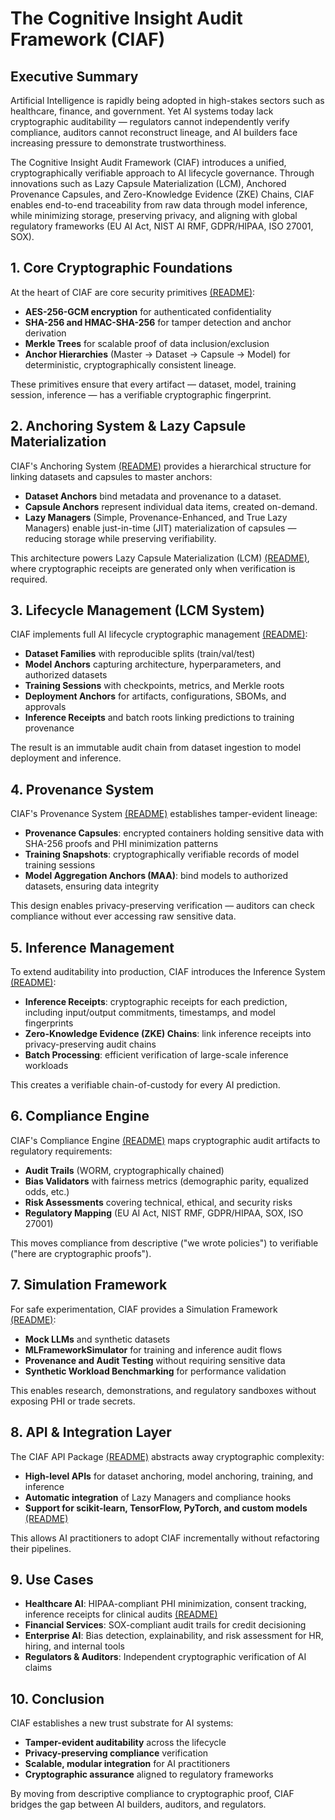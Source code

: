 # The Cognitive Insight Audit Framework (CIAF)

## Executive Summary

Artificial Intelligence is rapidly being adopted in high-stakes sectors such as healthcare, finance, and government. Yet AI systems today lack cryptographic auditability — regulators cannot independently verify compliance, auditors cannot reconstruct lineage, and AI builders face increasing pressure to demonstrate trustworthiness.

The Cognitive Insight Audit Framework (CIAF) introduces a unified, cryptographically verifiable approach to AI lifecycle governance. Through innovations such as Lazy Capsule Materialization (LCM), Anchored Provenance Capsules, and Zero-Knowledge Evidence (ZKE) Chains, CIAF enables end-to-end traceability from raw data through model inference, while minimizing storage, preserving privacy, and aligning with global regulatory frameworks (EU AI Act, NIST AI RMF, GDPR/HIPAA, ISO 27001, SOX).

## 1. Core Cryptographic Foundations

At the heart of CIAF are core security primitives [(README)](../ciaf/core/README.md):

- **AES-256-GCM encryption** for authenticated confidentiality
- **SHA-256 and HMAC-SHA-256** for tamper detection and anchor derivation
- **Merkle Trees** for scalable proof of data inclusion/exclusion
- **Anchor Hierarchies** (Master → Dataset → Capsule → Model) for deterministic, cryptographically consistent lineage.

These primitives ensure that every artifact — dataset, model, training session, inference — has a verifiable cryptographic fingerprint.

## 2. Anchoring System & Lazy Capsule Materialization

CIAF's Anchoring System [(README)](../ciaf/anchoring/README.md) provides a hierarchical structure for linking datasets and capsules to master anchors:

- **Dataset Anchors** bind metadata and provenance to a dataset.
- **Capsule Anchors** represent individual data items, created on-demand.
- **Lazy Managers** (Simple, Provenance-Enhanced, and True Lazy Managers) enable just-in-time (JIT) materialization of capsules — reducing storage while preserving verifiability.

This architecture powers Lazy Capsule Materialization (LCM) [(README)](../ciaf/lcm/README.md), where cryptographic receipts are generated only when verification is required.

## 3. Lifecycle Management (LCM System)

CIAF implements full AI lifecycle cryptographic management [(README)](../ciaf/lcm/README.md):

- **Dataset Families** with reproducible splits (train/val/test)
- **Model Anchors** capturing architecture, hyperparameters, and authorized datasets
- **Training Sessions** with checkpoints, metrics, and Merkle roots
- **Deployment Anchors** for artifacts, configurations, SBOMs, and approvals
- **Inference Receipts** and batch roots linking predictions to training provenance

The result is an immutable audit chain from dataset ingestion to model deployment and inference.

## 4. Provenance System

CIAF's Provenance System [(README)](../ciaf/provenance/README.md) establishes tamper-evident lineage:

- **Provenance Capsules**: encrypted containers holding sensitive data with SHA-256 proofs and PHI minimization patterns
- **Training Snapshots**: cryptographically verifiable records of model training sessions
- **Model Aggregation Anchors (MAA)**: bind models to authorized datasets, ensuring data integrity

This design enables privacy-preserving verification — auditors can check compliance without ever accessing raw sensitive data.

## 5. Inference Management

To extend auditability into production, CIAF introduces the Inference System [(README)](../ciaf/inference/README.md):

- **Inference Receipts**: cryptographic receipts for each prediction, including input/output commitments, timestamps, and model fingerprints
- **Zero-Knowledge Evidence (ZKE) Chains**: link inference receipts into privacy-preserving audit chains
- **Batch Processing**: efficient verification of large-scale inference workloads

This creates a verifiable chain-of-custody for every AI prediction.

## 6. Compliance Engine

CIAF's Compliance Engine [(README)](../ciaf/compliance/README.md) maps cryptographic audit artifacts to regulatory requirements:

- **Audit Trails** (WORM, cryptographically chained)
- **Bias Validators** with fairness metrics (demographic parity, equalized odds, etc.)
- **Risk Assessments** covering technical, ethical, and security risks
- **Regulatory Mapping** (EU AI Act, NIST RMF, GDPR/HIPAA, SOX, ISO 27001)

This moves compliance from descriptive ("we wrote policies") to verifiable ("here are cryptographic proofs").

## 7. Simulation Framework

For safe experimentation, CIAF provides a Simulation Framework [(README)](../ciaf/simulation/README.md):

- **Mock LLMs** and synthetic datasets
- **MLFrameworkSimulator** for training and inference audit flows
- **Provenance and Audit Testing** without requiring sensitive data
- **Synthetic Workload Benchmarking** for performance validation

This enables research, demonstrations, and regulatory sandboxes without exposing PHI or trade secrets.

## 8. API & Integration Layer

The CIAF API Package [(README)](../ciaf/api/README.md) abstracts away cryptographic complexity:

- **High-level APIs** for dataset anchoring, model anchoring, training, and inference
- **Automatic integration** of Lazy Managers and compliance hooks
- **Support for scikit-learn, TensorFlow, PyTorch, and custom models** [(README)](../ciaf/wrappers/README.md)

This allows AI practitioners to adopt CIAF incrementally without refactoring their pipelines.

## 9. Use Cases

- **Healthcare AI**: HIPAA-compliant PHI minimization, consent tracking, inference receipts for clinical audits [(README)](../ciaf/metadata_tags/README.md)
- **Financial Services**: SOX-compliant audit trails for credit decisioning
- **Enterprise AI**: Bias detection, explainability, and risk assessment for HR, hiring, and internal tools
- **Regulators & Auditors**: Independent cryptographic verification of AI claims

## 10. Conclusion

CIAF establishes a new trust substrate for AI systems:

- **Tamper-evident auditability** across the lifecycle
- **Privacy-preserving compliance** verification
- **Scalable, modular integration** for AI practitioners
- **Cryptographic assurance** aligned to regulatory frameworks

By moving from descriptive compliance to cryptographic proof, CIAF bridges the gap between AI builders, auditors, and regulators.